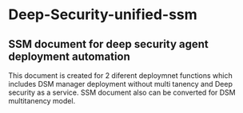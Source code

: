 # Deep-Security-unified-ssm
## SSM document for deep security agent deployment automation
This document is created for 2 diferent deploymnet functions which includes DSM manager deployment without multi tanency and Deep security as a service. SSM document also can be converted for DSM multitanency model.


